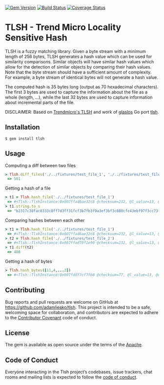 [![Gem Version](https://badge.fury.io/rb/tlsh.svg)](https://badge.fury.io/rb/tlsh)
[![Build Status](https://travis-ci.org/adamliesko/tlsh.svg?branch=master)](https://travis-ci.org/adamliesko/tlsh)
[![Coverage Status](https://coveralls.io/repos/github/adamliesko/tlsh/badge.svg?branch=master)](https://coveralls.io/github/adamliesko/tlsh?branch=master)

# TLSH - Trend Micro Locality Sensitive Hash
  
TLSH is a fuzzy matching library. Given a byte stream with a minimum length of 256 bytes, TLSH generates a hash value which can be used for similarity comparisons. Similar objects will have similar hash values which allow for the detection of similar objects by comparing their hash values. Note that the byte stream should have a sufficient amount of complexity. For example, a byte stream of identical bytes will not generate a hash value.

The computed hash is 35 bytes long (output as 70 hexadecimal characters). The first 3 bytes are used to capture the information about the file as a whole (length, ...), while the last 32 bytes are used to capture information about incremental parts of the file.

DISCLAIMER: Based on [Trendmicro's TLSH](https://github.com/trendmicro/tlsh) and work of [glaslos](https://github.com/glaslos) Go port [tlsh](https://github.com/glaslos/tlsh).
## Installation

    $ gem install tlsh

## Usage

Computing a diff between two files
```ruby
> Tlsh.diff_files('./../fixtures/test_file_1', './../fixtures/test_file_2')
 => 501
```

Getting a hash of a file
```ruby
> t1 = Tlsh.hash_file('./../fixtures/test_file_1')
 => #<Tlsh::TlshInstance:0x007ffad6ae32c8 @checksum=232, @l_value=13, @q1_ratio=2, @q2_ratio=2, @q_ratio=34, @body=[2, 252, 48, 128, 35, 3, 160, 2, 176, 59, 51, 48, 15, 195, 10, 130, 248, 48, 8, 194, 250, 0, 10, 0, 128, 184, 186, 14, 2, 204, 160, 195]> 
> t1.string.to_s
 => "b2317c38fac0333c8ff7d3ff31fcf3b7fb3f9a3ef3bf3c880cfc43ebf97f3cc73fbfc"
```

Comparing hashes between each other
```ruby
> t1 = Tlsh.hash_file('./../fixtures/test_file_1')
 => #<Tlsh::TlshInstance:0x007ffad6ae32c8 @checksum=232, @l_value=13, @q1_ratio=2, @q2_ratio=2, @q_ratio=34, @body=[2, 252, 48, 128, 35, 3, 160, 2, 176, 59, 51, 48, 15, 195, 10, 130, 248, 48, 8, 194, 250, 0, 10, 0, 128, 184, 186, 14, 2, 204, 160, 195]> 
> t2 = Tlsh.hash_file('./../fixtures/test_file_2')
 => #<Tlsh::TlshInstance:0x007ffad79f1e90 @checksum=232, @l_value=13, @q1_ratio=2, @q2_ratio=2, @q_ratio=34, @body=[2, 252, 48, 128, 35, 3, 160, 2, 176, 59, 51, 48, 15, 195, 10, 130, 248, 48, 8, 194, 250, 0, 10, 0, 128, 184, 186, 14, 2, 204, 160, 195]>
> t1.diff(t2)
 => 488
```

Getting a hash of bytes
```ruby
> Tlsh.hash_bytes([11,4,...2])
 => #<Tlsh::TlshInstance:0x007fddf7cf7f60 @checksum=77, @l_value=13, @q1_ratio=1, @q2_ratio=2, @q_ratio=18, @code=[113, 234, 243, 233, 185, 240, 180, 207, 123, 159, 195, 238, 7, 74, 14, 114, 59, 50, 55, 62, 226, 73, 19, 139, 133, 104, 235, 187, 195, 173, 42, 122]>
```

## Contributing

Bug reports and pull requests are welcome on GitHub at https://github.com/adamliesko/tlsh. This project is intended to be a safe, welcoming space for collaboration, and contributors are expected to adhere to the [Contributor Covenant](http://contributor-covenant.org) code of conduct.

## License

The gem is available as open source under the terms of the [Apache](https://opensource.org/licenses/Apache-2.0).

## Code of Conduct

Everyone interacting in the Tlsh project’s codebases, issue trackers, chat rooms and mailing lists is expected to follow the [code of conduct](https://github.com/adamliesko/tlsh/blob/master/CODE_OF_CONDUCT.md).
